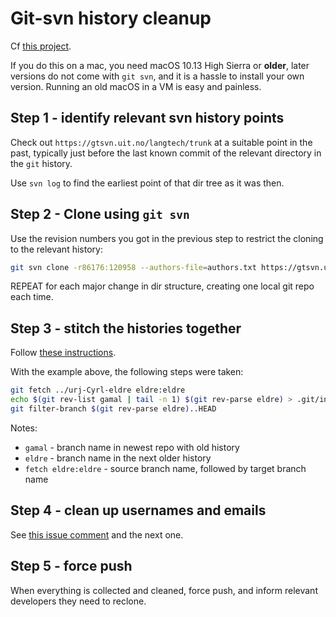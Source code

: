 # Git-svn history cleanup

Cf [this project](https://github.com/orgs/giellalt/projects/3).

If you do this on a mac, you need macOS 10.13 High Sierra or **older**, later
versions do not come with `git svn`, and it is a hassle to install your own
version. Running an old macOS in a VM is easy and painless.

## Step 1 - identify relevant svn history points

Check out `https://gtsvn.uit.no/langtech/trunk` at a suitable point in the past,
typically just before the last known commit of the relevant directory in the `git`
history.

Use `svn log` to find the earliest point of that dir tree as it was then.

## Step 2 - Clone using `git svn`

Use the revision numbers you got in the previous step to restrict the cloning to
the relevant history:

```sh
git svn clone -r86176:120958 --authors-file=authors.txt https://gtsvn.uit.no/langtech/trunk/gtcore/gtdshared/urj-Cyrl/
```

REPEAT for each major change in dir structure, creating one local git repo each
time.

## Step 3 - stitch the histories together

Follow [these instructions](https://stackoverflow.com/questions/3219713/how-to-concatenate-two-git-histories).

With the example above, the following steps were taken:

```sh
git fetch ../urj-Cyrl-eldre eldre:eldre
echo $(git rev-list gamal | tail -n 1) $(git rev-parse eldre) > .git/info/grafts
git filter-branch $(git rev-parse eldre)..HEAD
```

Notes:

- `gamal` - branch name in newest repo with old history
- `eldre` - branch name in the next older history
- `fetch eldre:eldre` - source branch name, followed by target branch name

## Step 4 - clean up usernames and emails

See [this issue comment](https://github.com/giellalt/giella-core/issues/20#issuecomment-1135506061)
and the next one.

## Step 5 - force push

When everything is collected and cleaned, force push, and inform relevant
developers they need to reclone.
